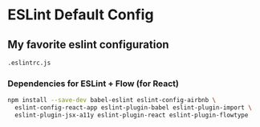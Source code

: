 # ESLint Default Config

## My favorite eslint configuration

```bash
.eslintrc.js
```

### Dependencies for ESLint + Flow (for React)

```bash
npm install --save-dev babel-eslint eslint-config-airbnb \
  eslint-config-react-app eslint-plugin-babel eslint-plugin-import \
  eslint-plugin-jsx-a11y eslint-plugin-react eslint-plugin-flowtype
```

